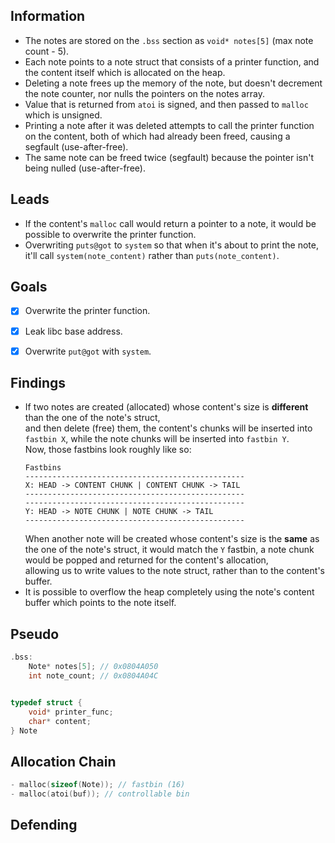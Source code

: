 ## Information
- The notes are stored on the `.bss` section as `void* notes[5]` (max note count - 5).
- Each note points to a note struct that consists of a printer function, and the content itself which is allocated on the heap.
- Deleting a note frees up the memory of the note, but doesn't decrement the note counter, nor nulls the pointers on the notes array.
- Value that is returned from `atoi` is signed, and then passed to `malloc` which is unsigned.
- Printing a note after it was deleted attempts to call the printer function on the content, both of which had already been freed, causing a segfault (use-after-free).
- The same note can be freed twice (segfault) because the pointer isn't being nulled (use-after-free).


## Leads
- If the content's `malloc` call would return a pointer to a note, it would be possible to overwrite the printer function.
- Overwriting `puts@got` to `system` so that when it's about to print the note,  
it'll call `system(note_content)` rather than `puts(note_content)`.


## Goals
- [x] Overwrite the printer function.
- [x] Leak libc base address.
- [x] Overwrite `put@got` with `system`.


## Findings
- If two notes are created (allocated) whose content's size is **different** than the one of the note's struct,  
  and then delete (free) them, the content's chunks will be inserted into `fastbin X`, while the note chunks will be inserted into `fastbin Y`.  
  Now, those fastbins look roughly like so:
  ```
  Fastbins
  -------------------------------------------------
  X: HEAD -> CONTENT CHUNK | CONTENT CHUNK -> TAIL
  -------------------------------------------------
  -------------------------------------------------
  Y: HEAD -> NOTE CHUNK | NOTE CHUNK -> TAIL
  -------------------------------------------------
  ```
  When another note will be created whose content's size is the **same** as the one of the note's struct,
  it would match the `Y` fastbin, a note chunk would be popped and returned for the content's allocation,  
  allowing us to write values to the note struct, rather than to the content's buffer.
- It is possible to overflow the heap completely using the note's content buffer which points to the note itself.


## Pseudo
```c
.bss:
	Note* notes[5]; // 0x0804A050
	int note_count; // 0x0804A04C


typedef struct {
	void* printer_func;
	char* content;
} Note
```


## Allocation Chain
```c
- malloc(sizeof(Note)); // fastbin (16)
- malloc(atoi(buf)); // controllable bin
```


## Defending
